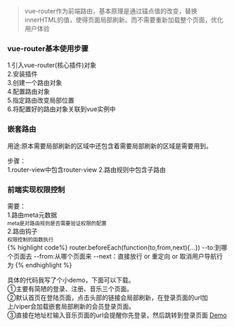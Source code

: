 >vue-router作为前端路由，基本原理是通过锚点值的改变，替换innerHTML的值，使得页面局部刷新。而不需要重新加载整个页面，优化用户体验

### vue-router基本使用步骤

1.引入vue-router(核心插件)对象  
2.安装插件  
3.创建一个路由对象  
4.配置路由对象  
5.指定路由改变局部位置  
6.将配置好的路由对象关联到vue实例中

### 嵌套路由

用途:原本需要局部刷新的区域中还包含着需要局部刷新的区域是需要用到。  

步骤：  
1.router-view中包含router-view
2.路由规则中包含子路由

### 前端实现权限控制

需要：  
1.路由meta元数据  
<small>meta是对路由规则是否需要验证权限的配置</small>  
2.路由钩子  
<small>权限控制的函数执行</small>  
{% highlight code%}
router.beforeEach(function(to,from,next){...})
--to:到哪个页面去
--from:从哪个页面来
--next：直接放行 or 重定向 or 取消用户导航行为
{% endhighlight %}

具体的代码我写了个小demo，下面可以下载。  
①主要有简陋的登录、注册、音乐三个页面。  
②默认首页在登陆页面，点击头部的链接会局部刷新，在登录页面的url加上/viper会加载嵌套局部刷新的会员登录页面。  
③直接在地址栏输入音乐页面的url会提醒你先登录，然后跳转到登录页面
<a href="../code/v-router.html" download="vue-router">Demo</a>
